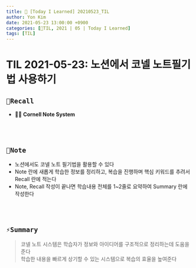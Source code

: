 ```yaml
---
title: 👀 [Today I Learned] 20210523_TIL
author: Yon Kim
date: 2021-05-23 13:00:00 +0900
categories: [👀TIL, 2021 | 05 | Today I Learned]
tags: [TIL]
---
```



# TIL 2021-05-23: 노션에서 코넬 노트필기법 사용하기



## `🧭Recall`


* 🧙‍♂️ **Cornell Note System**



<br><br>



## `📜Note`

* 노션에서도 코넬 노트 필기법을 활용할 수 있다
* Note 란에 새롭게 학습한 정보를 정리하고, 복습을 진행하며 핵심 키워드를 추려서 Recall 란에 적는다
* Note, Recall 작성이 끝나면 학습내용 전체를 1~2줄로 요약하여 Summary 란에 작성한다



<br><br>



## `⚡Summary`

> 코넬 노트 시스템은 학습자가 정보와 아이디어를 구조적으로 정리하는데 도움을 준다 <br>
> 학습한 내용을 빠르게 상기할 수 있는 시스템으로 복습의 효율을 높여준다

